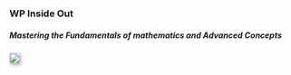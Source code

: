 
<h3>WP Inside Out</h3>
<p/>
<h5>Mastering the Fundamentals of mathematics and Advanced Concepts</h5>

<img src="https://user-images.githubusercontent.com/52397976/233013124-aecc6f04-0b56-491e-a123-b26f01d46c64.png"
     style="border: 1px solid #cccccc; max-width:400px; box-shadow:2px 3px 5px 0px #aaaaaa;"/>

